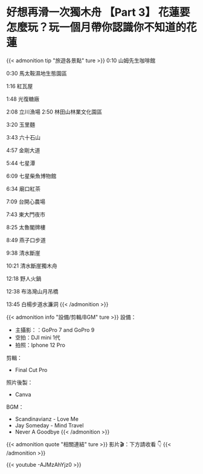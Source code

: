 # 好想再滑一次獨木舟 【Part 3】 花蓮要怎麼玩？玩一個月帶你認識你不知道的花蓮



<!--more-->


{{< admonition tip "旅遊各景點" ture >}}
0:10 山姆先生咖啡館

0:30 馬太鞍濕地生態園區

1:16 紅瓦屋

1:48 光復糖廠

2:08 立川漁場
2:50 林田山林業文化園區

3:20 玉里麵

3:43 六十石山

4:57 金剛大道

5:44 七星潭

6:09 七星柴魚博物館

6:34 廟口紅茶

7:09 台開心農場

7:43 東大門夜市

8:25 太魯閣牌樓

8:49 燕子口步道

9:38 清水斷崖

10:21 清水斷崖獨木舟

12:18 野人火鍋

12:38 布洛灣山月吊橋

13:45 白楊步道水濂洞
{{< /admonition >}}

{{< admonition info "設備/剪輯/BGM" ture >}}
設備：
* 主攝影：：GoPro 7 and GoPro 9
* 空拍：DJI mini 1代
* 拍照：Iphone 12 Pro

剪輯：
* Final Cut Pro

照片後製：
* Canva

BGM：
* Scandinavianz - Love Me 
* Jay Someday - Mind Travel
* Never A Goodbye
{{< /admonition >}}

{{< admonition quote "相關連結" ture >}}
影片🎬：下方請收看 👇
{{< /admonition >}}



{{< youtube -AJMzAhYjz0 >}}
